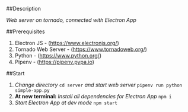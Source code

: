 
##Description

*Web server on tornado, connected with Electron App*

##Prerequisites 

1. Electron JS - (https://www.electronjs.org/)
2. Tornado Web Server - (https://www.tornadoweb.org/)
3. Python - (https://www.python.org/)
4. Pipenv - (https://pipenv.pypa.io)

##Start

1. *Change directory* ``cd server`` *and start web server* ``pipenv run python simple-app.py``
2. **At new terminal:** *Install all dependencies for Electron App* ``npm i``
3. *Start Electron App at dev mode* ``npm start``
